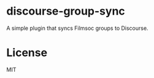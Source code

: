 discourse-group-sync
======================

A simple plugin that syncs Filmsoc groups to Discourse.

License
=======

MIT
